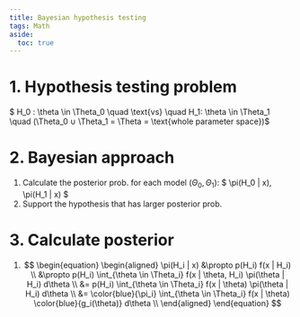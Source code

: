 ```yaml
---
title: Bayesian hypothesis testing
tags: Math
aside:
  toc: true
---
```


# 1. Hypothesis testing problem
$ H_0 : \theta \in \Theta_0 \quad \text{vs} \quad H_1: \theta \in \Theta_1 \quad (\Theta_0 ∪ \Theta_1 = \Theta = \text{whole parameter space})$

# 2. Bayesian approach
1. Calculate the posterior prob. for each model ($\Theta_0, \Theta_1$): $ \pi(H_0 | x), \pi(H_1 | x) $
2. Support the hypothesis that has larger posterior prob.

# 3. Calculate posterior

1. $$
\begin{equation}
\begin{aligned}
  \pi(H_i | x)
  &\propto p(H_i) f(x | H_i) \\
  &\propto p(H_i) \int_{\theta \in \Theta_i} f(x | \theta, H_i) \pi(\theta | H_i) d\theta \\
  &= p(H_i) \int_{\theta \in \Theta_i} f(x | \theta) \pi(\theta | H_i) d\theta \\
  &= \color{blue}{\pi_i} \int_{\theta \in \Theta_i} f(x | \theta) \color{blue}{g_i(\theta)} d\theta \\
\end{aligned}
\end{equation}
$$
